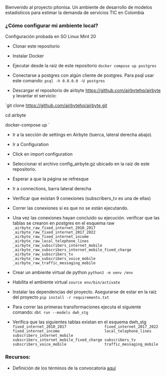 Bienvenido al proyecto pitonisa. Un ambiente de desarrollo de modelos estadisticos para estimar la demanda de servicios TIC en Colombia

### ¿Cómo configurar mi ambiente local?
Configuración probada en SO Linux Mint 20

- Clonar este repositorio 
- Instalar Docker
- Ejecutar desde la raíz de este repositorio
`
docker compose up postgres
`

- Conectarse a postgres con algún cliente de postgres. Para psql usar este comando:
`
psql -h 0.0.0.0 -U postgres
`

- Descargar el repositorio de airbyte https://github.com/airbytehq/airbyte y levantar el servicio:

`git clone https://github.com/airbytehq/airbyte.git

cd airbyte

docker-compose up
`
- Ir a la sección de settings en Airbyte (tuerca, lateral derecha abajo). 
- Ir a Configuration
- Click en import configuration
- Seleccionar el archivo config_airbyte.gz ubicado en la raíz de este repositorio.
- Esperar a que la página se refresque
- Ir a connections, barra lateral derecha
- Verificar que existan 9 conexiones (subscribers_tv es una de ellas)
- Correr las conexiones si es que no se están ejecutando.
- Una vez las conexiones hayan concluido su ejecución. verificar que las tablas se crearon en postgres en el esquema raw
`_airbyte_raw_fixed_internet_2010_2017                 
_airbyte_raw_fixed_internet_2017_2022                 
_airbyte_raw_fixed_internet_income                    
_airbyte_raw_local_telephone_lines                    
_airbyte_raw_subscribers_internet_mobile              
_airbyte_raw_subscribers_internet_mobile_fixed_charge 
_airbyte_raw_subscribers_tv                           
_airbyte_raw_subscribers_voice_mobile                 
_airbyte_raw_traffic_messaging_mobile
`

- Crear un ambiente virtual de python
`python3 -m venv /env`

- Habilita el ambiente virtual
`source env/bin/activate`

- Instalar las dependencias del proyecto. Asegurarse de estar en la raíz del proyecto
`pip install -r requirements.txt`

- Para correr las primeras transformaciones ejecuta el siguiente comando:
`dbt run --models dwh_stg`

- Verifica que las siguientes tablas existan en el esquema dwh_stg
`fixed_internet_2010_2017                
 fixed_internet_2017_2022                
 fixed_internet_income                   
 local_telephone_lines                   
 subscribers_internet_mobile             
 subscribers_internet_mobile_fixed_charge
 subscribers_tv                          
 subscribers_voice_mobile                
 traffic_messaging_mobile`




### Recursos:
- Definición de los términos de la convocatoria [aquí](https://postdata.gov.co/datajam-crc-2022)

